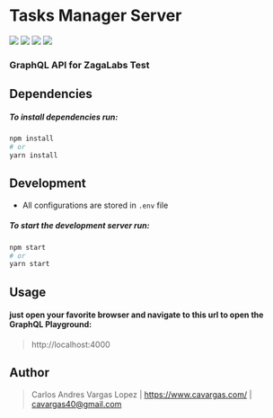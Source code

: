 # Tasks Manager Server
![](https://img.shields.io/badge/task--manager--server-build-green.svg)
![](https://img.shields.io/badge/node.js-v13.7.*-blue.svg) 
![](https://img.shields.io/badge/npm-v6.13.*-blue.svg)
![](https://img.shields.io/badge/yarn-v1.2.*-blue.svg)

### GraphQL API for ZagaLabs Test

## Dependencies
##### To install dependencies run:
```sh
npm install
# or
yarn install
```

## Development
- All configurations are stored in `.env` file
##### To start the development server run:
```sh
npm start
# or
yarn start
```

## Usage
#### just open your favorite browser and navigate to this url to open the GraphQL Playground:
> http://localhost:4000


## Author
> Carlos Andres Vargas Lopez | <https://www.cavargas.com/> | <cavargas40@gmail.com>